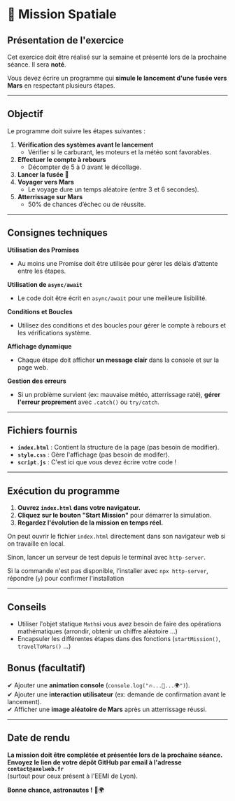 # 🚀 Mission Spatiale

## Présentation de l'exercice  
Cet exercice doit être réalisé sur la semaine et présenté lors de la prochaine séance. 
Il sera **noté**.  

Vous devez écrire un programme qui **simule le lancement d'une fusée vers Mars** 
en respectant plusieurs étapes.  

---

## Objectif  
Le programme doit suivre les étapes suivantes :  

1. **Vérification des systèmes avant le lancement**  
   - Vérifier si le carburant, les moteurs et la météo sont favorables.  
2. **Effectuer le compte à rebours**  
   - Décompter de 5 à 0 avant le décollage.  
3. **Lancer la fusée 🚀** 
4. **Voyager vers Mars**  
   - Le voyage dure un temps aléatoire (entre 3 et 6 secondes).  
5. **Atterrissage sur Mars**  
   - 50% de chances d’échec ou de réussite.  

---

## Consignes techniques  

**Utilisation des Promises**  
- Au moins une Promise doit être utilisée pour gérer les délais d’attente entre les étapes.  

**Utilisation de `async/await`**  
- Le code doit être écrit en `async/await` pour une meilleure lisibilité.  

**Conditions et Boucles**  
- Utilisez des conditions et des boucles pour gérer le compte à rebours et 
les vérifications système.  

**Affichage dynamique**  
- Chaque étape doit afficher **un message clair** dans la console et sur la page web.  

**Gestion des erreurs**  
- Si un problème survient (ex: mauvaise météo, atterrissage raté), 
**gérer l'erreur proprement** avec `.catch()` ou `try/catch`.  

---

## Fichiers fournis  
- **`index.html`** : Contient la structure de la page (pas besoin de modifier).  
- **`style.css`** : Gère l'affichage (pas besoin de modifer).  
- **`script.js`** : C'est ici que vous devez écrire votre code !  

---

## Exécution du programme  
1. **Ouvrez `index.html` dans votre navigateur.**  
2. **Cliquez sur le bouton "Start Mission"** pour démarrer la simulation.  
3. **Regardez l'évolution de la mission en temps réel.**  

On peut ouvrir le fichier `index.html` directement dans son navigateur web
si on travaille en local.

Sinon, lancer un serveur de test depuis le terminal avec `http-server`.

Si la commande n'est pas disponible, l'installer avec `npx http-server`,
répondre (`y`) pour confirmer l'installation

---

## Conseils

- Utiliser l'objet statique `Math`si vous avez besoin de faire des opérations mathématiques
(arrondir, obtenir un chiffre aléatoire ...)
- Encapsuler les différentes étapes dans des fonctions (`startMission()`, `travelToMars()` ...)

## Bonus (facultatif)  
✔ Ajouter une **animation console** (`console.log("🔥...🚀...🌍")`).  
✔ Ajouter une **interaction utilisateur** (ex: demande de confirmation avant le lancement).  
✔ Afficher une **image aléatoire de Mars** après un atterrissage réussi.  

---

## Date de rendu  
**La mission doit être complétée et présentée lors de la prochaine séance.**  
**Envoyez le lien de votre dépôt GitHub par email à l'adresse `contact@axelweb.fr`**  
(surtout pour ceux présent à l'EEMI de Lyon).

**Bonne chance, astronautes !** 🚀🌍  


